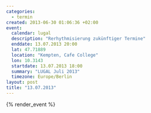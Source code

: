 ```yaml
--- 
categories: 
  - termin
created: 2013-06-30 01:06:36 +02:00
event: 
  calendar: lugal
  description: "Rerhythmisierung zukünftiger Termine"
  enddate: 13.07.2013 20:00
  lat: 47.71889
  location: "Kempten, Cafe College"
  lon: 10.3143
  startdate: 13.07.2013 18:00
  summary: "LUGAL Juli 2013"
  timezone: Europe/Berlin
layout: post
title: "13.07.2013"
---
```


{% render_event %}


